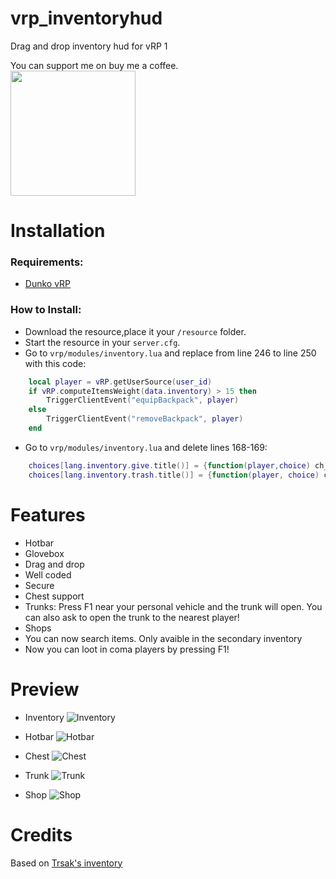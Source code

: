 # vrp_inventoryhud
Drag and drop inventory hud for vRP 1

You can support me on buy me a coffee.<br>
[<img src="https://i.imgur.com/GfsNHfa.png" width="200" />](https://www.buymeacoffee.com/marinogabri)

# Installation

### Requirements:

- [Dunko vRP](https://github.com/DunkoUK/dunko_vrp)

### How to Install:
* Download the resource,place it your `/resource` folder.
* Start the resource in your `server.cfg`.
* Go to `vrp/modules/inventory.lua` and replace from line 246 to line 250 with this code:

```lua
    local player = vRP.getUserSource(user_id)
    if vRP.computeItemsWeight(data.inventory) > 15 then
        TriggerClientEvent("equipBackpack", player)
    else
        TriggerClientEvent("removeBackpack", player)
    end
```
* Go to `vrp/modules/inventory.lua` and delete lines 168-169:

```lua
    choices[lang.inventory.give.title()] = {function(player,choice) ch_give(idname, player, choice) end, lang.inventory.give.description()}
    choices[lang.inventory.trash.title()] = {function(player, choice) ch_trash(idname, player, choice) end, lang.inventory.trash.description()}
```

# Features
- Hotbar
- Glovebox
- Drag and drop
- Well coded
- Secure
- Chest support
- Trunks: Press F1 near your personal vehicle and the trunk will open. You can also ask to open the trunk to the nearest player!
- Shops
- You can now search items. Only avaible in the secondary inventory 
- Now you can loot in coma players by pressing F1!

# Preview
- Inventory
![Inventory](https://i.imgur.com/442Prp7.png)

- Hotbar
![Hotbar](https://i.imgur.com/cLVHPOi.png)

- Chest
![Chest](https://i.imgur.com/EGC3Wpc.png)

- Trunk
![Trunk](https://i.imgur.com/F32J52H.png)

- Shop
![Shop](https://i.imgur.com/y2y5tSi.png)

# Credits
Based on [Trsak's inventory](https://github.com/Trsak/esx_inventoryhud)